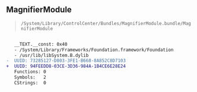## MagnifierModule

> `/System/Library/ControlCenter/Bundles/MagnifierModule.bundle/MagnifierModule`

```diff

   __TEXT.__const: 0x40
   - /System/Library/Frameworks/Foundation.framework/Foundation
   - /usr/lib/libSystem.B.dylib
-  UUID: 73285127-D803-3FE1-B668-8A852C8D7103
+  UUID: 94FEEDD8-03CE-3D36-984A-1B4CE6E28E24
   Functions: 0
   Symbols:   2
   CStrings:  0

```

